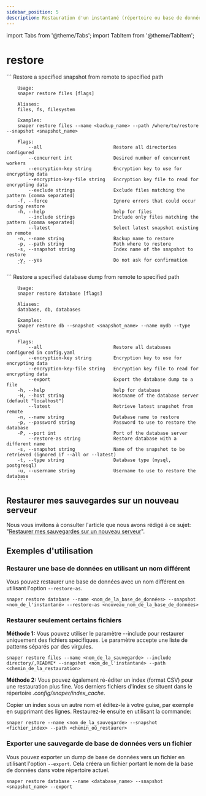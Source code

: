 ```yaml
---
sidebar_position: 5
description: Restauration d'un instantané (répertoire ou base de données) dans le chemin spécifié
---
```


import Tabs from '@theme/Tabs';
import TabItem from '@theme/TabItem';

# restore

<Tabs groupId="backup_type">
  <TabItem value="files" label="Files">
        ```
        Restore a specified snapshot from remote to specified path

        Usage:
        snaper restore files [flags]

        Aliases:
        files, fs, filesystem

        Examples:
        snaper restore files --name <backup_name> --path /where/to/restore --snapshot <snapshot_name>

        Flags:
            --all                          Restore all directories configured
            --concurrent int               Desired number of concurrent workers
            --encryption-key string        Encryption key to use for encrypting data
            --encryption-key-file string   Encryption key file to read for encrypting data
            --exclude strings              Exclude files matching the pattern (comma separated)
        -f, --force                        Ignore errors that could occur during restore
        -h, --help                         help for files
            --include strings              Include only files matching the pattern (comma separated)
            --latest                       Select latest snapshot existing on remote
        -n, --name string                  Backup name to restore
        -p, --path string                  Path where to restore
        -s, --snapshot string              Index name of the snapshot to restore
        -y, --yes                          Do not ask for confirmation
        ```
  </TabItem>
  <TabItem value="databases" label="Databases">
        ```
        Restore a specified database dump from remote to specified path

        Usage:
        snaper restore database [flags]

        Aliases:
        database, db, databases

        Examples:
        snaper restore db --snapshot <snapshot_name> --name mydb --type mysql

        Flags:
            --all                          Restore all databases configured in config.yaml
            --encryption-key string        Encryption key to use for encrypting data
            --encryption-key-file string   Encryption key file to read for encrypting data
            --export                       Export the database dump to a file
        -h, --help                         help for database
        -H, --host string                  Hostname of the database server (default "localhost")
            --latest                       Retrieve latest snapshot from remote
        -n, --name string                  Database name to restore
        -p, --password string              Password to use to restore the database
        -P, --port int                     Port of the database server
            --restore-as string            Restore database with a different name
        -s, --snapshot string              Name of the snapshot to be retrieved (ignored if --all or --latest)
        -t, --type string                  Database type (mysql, postgresql)
        -u, --username string              Username to use to restore the database
        ```
  </TabItem>
</Tabs>

## Restaurer mes sauvegardes sur un nouveau serveur
Nous vous invitons à consulter l'article que nous avons rédigé à ce sujet: "[Restaurer mes sauvegardes sur un nouveau serveur](https://datashelter.tech/fr/blog/restaurer-mes-sauvegardes-sur-un-nouveau-serveur/)".

##  Exemples d'utilisation
### Restaurer une base de données en utilisant un nom différent

Vous pouvez restaurer une base de données avec un nom différent en utilisant l'option `--restore-as`. 

```
snaper restore database --name <nom_de_la_base_de_données> --snapshot <nom_de_l'instantané> --restore-as <nouveau_nom_de_la_base_de_données>
```

### Restaurer seulement certains fichiers
**Méthode 1:**
Vous pouvez utiliser le paramètre --include pour restaurer uniquement des fichiers spécifiques. Le paramètre accepte une liste de patterns séparés par des virgules.
```
snaper restore files --name <nom_de_la_sauvegarde> --include directory/,README* --snapshot <nom_de_l'instantané> --path <chemin_de_la_restauration>
```

**Méthode 2:**
Vous pouvez également ré-éditer un index (format CSV) pour une restauration plus fine. Vos derniers fichiers d'index se situent dans le répertoire _.config/snaper/index_cache_.

Copier un index sous un autre nom et éditez-le à votre guise, par exemple en supprimant des lignes. Restaurez-le ensuite en utilisant la commande:
```
snaper restore --name <nom_de_la_sauvegarde> --snapshot <fichier_index> --path <chemin_où_restaurer>
```

### Exporter une sauvegarde de base de données vers un fichier
Vous pouvez exporter un dump de base de données vers un fichier en utilisant l'option `--export`. Cela créera un fichier portant le nom de la base de données dans votre répertoire actuel.

```
snaper restore database --name <database_name> --snapshot <snapshot_name> --export
```
